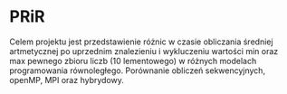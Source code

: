 # PRiR
Celem projektu jest przedstawienie różnic w czasie obliczania średniej artmetycznej po uprzednim znalezieniu i wykluczeniu wartości min oraz max pewnego zbioru liczb (10 lementowego) w różnych modelach programowania równoległego. Porównanie obliczeń sekwencyjnych, openMP, MPI oraz hybrydowy.
